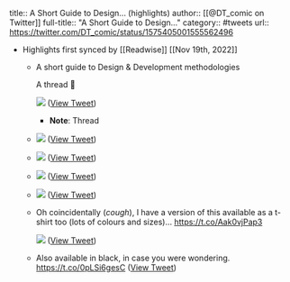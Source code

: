 title:: A Short Guide to Design... (highlights)
author:: [[@DT_comic on Twitter]]
full-title:: "A Short Guide to Design..."
category:: #tweets
url:: https://twitter.com/DT_comic/status/1575405001555562496

- Highlights first synced by [[Readwise]] [[Nov 19th, 2022]]
	- A short guide to Design & Development methodologies
	  
	  A thread 🧵 
	  
	  ![](https://pbs.twimg.com/media/Fdz2MrKXoAIxzDw.jpg) ([View Tweet](https://twitter.com/DT_comic/status/1575405001555562496))
		- **Note**: Thread
	- ![](https://pbs.twimg.com/media/Fdz2Pb1XkAAlkL4.jpg) ([View Tweet](https://twitter.com/DT_comic/status/1575405009604337664))
	- ![](https://pbs.twimg.com/media/Fdz2TO8X0AAzfMx.jpg) ([View Tweet](https://twitter.com/DT_comic/status/1575405017468735490))
	- ![](https://pbs.twimg.com/media/Fdz2WKOXkAE5QuJ.jpg) ([View Tweet](https://twitter.com/DT_comic/status/1575405025253330945))
	- ![](https://pbs.twimg.com/media/Fdz2ZO0X0AAAAC_.jpg) ([View Tweet](https://twitter.com/DT_comic/status/1575405032912084994))
	- Oh coincidentally (*cough*), I have a version of this available as a t-shirt too (lots of colours and sizes)...
	  https://t.co/Aak0vjPap3 
	  
	  ![](https://pbs.twimg.com/media/Fd0CgMxWIAcUgYW.jpg) ([View Tweet](https://twitter.com/DT_comic/status/1575418324271464449))
	- Also available in black, in case you were wondering.
	  https://t.co/0pLSi6gesC ([View Tweet](https://twitter.com/DT_comic/status/1575431527168622594))